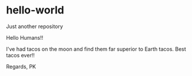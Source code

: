 # hello-world
Just another repository

Hello Humans!!

I've had tacos on the moon and find them far superior to Earth tacos.
Best tacos ever!!

Regards,
PK
